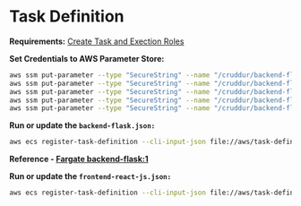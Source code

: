 
# Task Definition

**Requirements:** [Create Task and Exection Roles](../policies)


**Set Credentials to AWS Parameter Store:**

```sh
aws ssm put-parameter --type "SecureString" --name "/cruddur/backend-flask/AWS_ACCESS_KEY_ID" --value $AWS_ACCESS_KEY_ID
aws ssm put-parameter --type "SecureString" --name "/cruddur/backend-flask/AWS_SECRET_ACCESS_KEY" --value $AWS_SECRET_ACCESS_KEY
aws ssm put-parameter --type "SecureString" --name "/cruddur/backend-flask/CONNECTION_URL" --value $PROD_CONNECTION_URL
aws ssm put-parameter --type "SecureString" --name "/cruddur/backend-flask/ROLLBAR_ACCESS_TOKEN" --value $ROLLBAR_ACCESS_TOKEN
aws ssm put-parameter --type "SecureString" --name "/cruddur/backend-flask/OTEL_EXPORTER_OTLP_HEADERS" --value "x-honeycomb-team=$HONEYCOMB_API_KEY"
```


**Run or update the `backend-flask.json:`**

```sh
aws ecs register-task-definition --cli-input-json file://aws/task-definitions/backend-flask.json
```

**Reference - [Fargate backend-flask:1](console/backend-flask-revision1.json)** 



**Run or update the `frontend-react-js.json:`**


```sh
aws ecs register-task-definition --cli-input-json file://aws/task-definitions/frontend-react-js.json
```